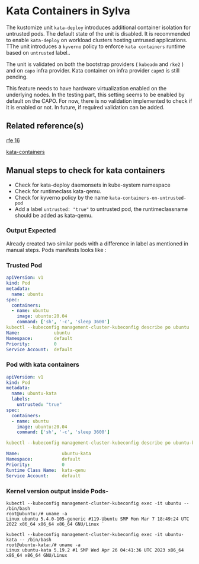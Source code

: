 # Kata Containers in Sylva


The kustomize unit `kata-deploy` introduces additional container isolation for untrusted pods. The default state of the unit is disabled. It is recommended to enable `kata-deploy`  on workload clusters hosting untrused applications. TThe unit introduces a `kyverno` policy to enforce `kata containers` runtime based on `untrusted` label.. 

The unit is validated on both the bootstrap providers ( `kubeadm` and `rke2` ) and on `capo` infra provider. Kata container on infra provider `capm3` is still pending.

This feature needs to have hardware virtualization enabled on the underlying nodes. In the testing part, this setting seems to be enabled by default on the CAPO. For now, there is no validation implemented to check if it is enabled or not. In future, if required validation can be added.

## Related reference(s)

[rfe 16](https://gitlab.com/sylva-projects/sylva/-/merge_requests/16)

[kata-containers](https://github.com/kata-containers/kata-containers/)

## Manual steps to check for kata containers

- Check for kata-deploy daemonsets in kube-system namespace
- Check for runtimeclass kata-qemu.
- Check for kyverno policy by the name `kata-containers-on-untrusted-pod`
- Add a label `untrusted: "true"` to untrusted pod, the runtimeclassname should be added as kata-qemu.

### Output Expected

Already created two similar pods with a difference in label as mentioned in manual steps. Pods manifests looks like :

### Trusted Pod

```yaml
apiVersion: v1
kind: Pod
metadata:
  name: ubuntu
spec:
  containers:
  - name: ubuntu
    image: ubuntu:20.04
    command: ['sh', '-c', 'sleep 3600']
kubectl --kubeconfig management-cluster-kubeconfig describe po ubuntu
Name:             ubuntu
Namespace:        default
Priority:         0
Service Account:  default

`````

### Pod with kata containers

```yaml
apiVersion: v1
kind: Pod
metadata:
  name: ubuntu-kata
  labels:
    untrusted: "true"
spec:
  containers:
  - name: ubuntu
    image: ubuntu:20.04
    command: ['sh', '-c', 'sleep 3600']

kubectl --kubeconfig management-cluster-kubeconfig describe po ubuntu-kata

Name:                ubuntu-kata
Namespace:           default
Priority:            0
Runtime Class Name:  kata-qemu
Service Account:     default

`````

### Kernel version output inside Pods-

```
kubectl --kubeconfig management-cluster-kubeconfig exec -it ubuntu -- /bin/bash
root@ubuntu:/# uname -a
Linux ubuntu 5.4.0-105-generic #119-Ubuntu SMP Mon Mar 7 18:49:24 UTC 2022 x86_64 x86_64 x86_64 GNU/Linux `

kubectl --kubeconfig management-cluster-kubeconfig exec -it ubuntu-kata -- /bin/bash
root@ubuntu-kata:/# uname -a
Linux ubuntu-kata 5.19.2 #1 SMP Wed Apr 26 04:41:36 UTC 2023 x86_64 x86_64 x86_64 GNU/Linux 
```

